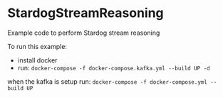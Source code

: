 # StardogStreamReasoning
Example code to perform Stardog stream reasoning

To run this example:
- install docker
- run: `docker-compose -f docker-compose.kafka.yml --build UP -d` </br>


when the kafka is setup run:
`docker-compose -f docker-compose.yml --build UP`

